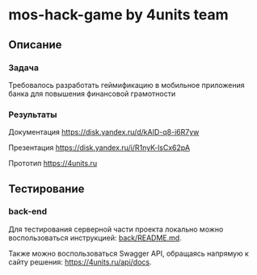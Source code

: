 # mos-hack-game by 4units team

## Описание

### Задача

Требовалось разработать геймификацию в мобильное приложения банка для повышения финансовой грамотности

### Результаты

Документация https://disk.yandex.ru/d/kAID-q8-i6R7yw

Презентация https://disk.yandex.ru/i/R1nyK-lsCx62pA

Прототип https://4units.ru

## Тестирование

### back-end

Для тестирования серверной части проекта локально можно воспользоваться
инструкцией: [back/README.md](https://github.com/4units/mos-hack-game/blob/main/back/README.md).

Также можно воспользоваться Swagger API, обращаясь напрямую к сайту решения: https://4units.ru/api/docs.
